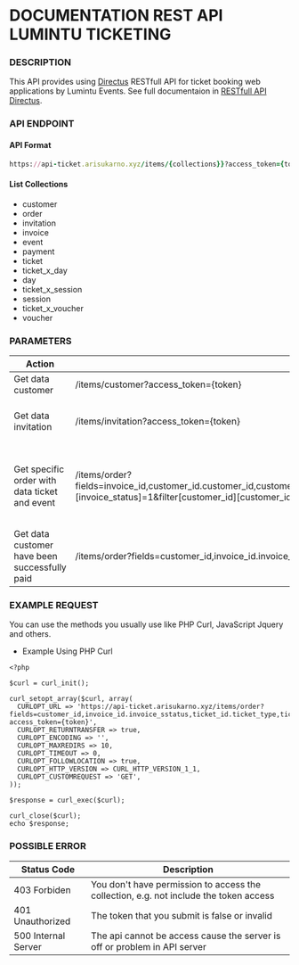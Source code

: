 ﻿# DOCUMENTATION REST API LUMINTU TICKETING 

### DESCRIPTION
This API provides using [Directus](https://directus.io/) RESTfull API for ticket booking web applications by Lumintu Events. See full documentaion in [RESTfull API Directus](https://docs.directus.io/reference/introduction/).

### API ENDPOINT 
#### API Format
```ruby
https://api-ticket.arisukarno.xyz/items/{collections}}?access_token={token}
```
#### List Collections
* customer
* order
* invitation 
* invoice 
* event
* payment
* ticket 
* ticket_x_day
* day 
* ticket_x_session
* session
* ticket_x_voucher
* voucher 

### PARAMETERS
|Action     | Url   | Method | Return | Example     | Data Payload | 
|-----------|-------|--------|--------|-------------|--------------|
|Get data customer | /items/customer?access_token={token} | `GET` | Data Customer | https://api-ticket.arisukarno.xyz/items/customer?access_token={token} | `"name"`, `"email"`, `"phone"`, `"date"`, `"status"`, `"code"` |
|Get data invitation | /items/invitation?access_token={token} | `GET` | Data Customer Invitation | https://api-ticket.arisukarno.xyz/items/invitation | `"customer_id"`, `"invitation_status"`, `"customer_invitation_id"`, , `"invitation_date"` |
|Get specific order with data ticket and event | /items/order?fields=invoice_id,customer_id.customer_id,customer_id.customer_name,customer_id.customer_email,ticket_id.ticket_type,ticket_id.ticket_x_day.day_id.day_date,ticket_id.event_id.event_name,ticket_id.event_id.event_address&filter[invoice_id][invoice_status]=1&filter[customer_id][customer_id]={customer_id}?access_token={token} | `GET` | Data Customer Order with ticket and event | https://api-ticket.arisukarno.xyz/items/order?fields=invoice_id,customer_id.customer_id,customer_id.customer_name,customer_id.customer_email,ticket_id.ticket_type,ticket_id.ticket_x_day.day_id.day_date,ticket_id.event_id.event_name,ticket_id.event_id.event_address&filter[invoice_id][invoice_status]=1&filter[customer_id][customer_id]=178?access_token={token} | `"customer_id"`, `"customer_name"`, `"customer_name"`, , `"ticket_type"`, `"day_date"`, `"event_name"`, `"event_address"` |
|Get data customer have been successfully paid  | /items/order?fields=customer_id,invoice_id.invoice_status,ticket_id.ticket_type,ticket_id.ticket_x_session.session_id&filter[invoice_id][invoice_status]={invoice_status}?access_token={token} | `GET` | Data Customer Success Paid | https://api-ticket.arisukarno.xyz/items/order?fields=customer_id,invoice_id.invoice_status,ticket_id.ticket_type,ticket_id.ticket_x_session.session_id&filter[invoice_id][invoice_status]=1?access_token={token} | `"customer_id"`, `"invoice_status"`, `"ticket_type"`, , `"session_id"` |

### EXAMPLE REQUEST 
You can use the methods you usually use like PHP Curl, JavaScript Jquery and others.
* Example Using PHP Curl 
```
<?php

$curl = curl_init();

curl_setopt_array($curl, array(
  CURLOPT_URL => 'https://api-ticket.arisukarno.xyz/items/order?fields=customer_id,invoice_id.invoice_sstatus,ticket_id.ticket_type,ticket_id.ticket_x_session.session_id&filter%5Binvoice_id%5D%5Binvoice_status%5D=1?access_token={token}',
  CURLOPT_RETURNTRANSFER => true,
  CURLOPT_ENCODING => '',
  CURLOPT_MAXREDIRS => 10,
  CURLOPT_TIMEOUT => 0,
  CURLOPT_FOLLOWLOCATION => true,
  CURLOPT_HTTP_VERSION => CURL_HTTP_VERSION_1_1,
  CURLOPT_CUSTOMREQUEST => 'GET',
));

$response = curl_exec($curl);

curl_close($curl);
echo $response;
``` 

### POSSIBLE ERROR 
|Status Code | Description | 
|------------|-------------|
|403 Forbiden | You don't have permission to access the collection, e.g. not include the token access | 
|401 Unauthorized | The token that you submit is false or invalid | 
|500 Internal Server | The api cannot be access cause the server is off or problem in API server |
